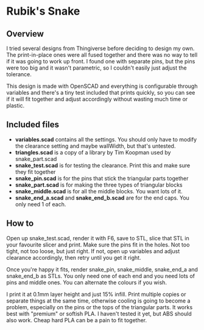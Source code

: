 Rubik's Snake
===

Overview
---

I tried several designs from Thingiverse before deciding to design my own. The
print-in-place ones were all fused together and there was no way to tell if it
was going to work up front. I found one with separate pins, but the pins were
too big and it wasn't parametric, so I couldn't easily just adjust the
tolerance.

This design is made with OpenSCAD and everything is configurable through
variables and there's a tiny test included that prints quickly, so you can see
if it will fit together and adjust accordingly without wasting much time or
plastic.

Included files
---

* **variables.scad** contains all the settings. You should only have to modify the clearance setting and maybe wallWidth, but that's untested.
* **triangles.scad** is a copy of a library by Tim Koopman used by snake_part.scad
* **snake_test.scad** is for testing the clearance. Print this and make sure they fit together
* **snake_pin.scad** is for the pins that stick the triangular parts together
* **snake_part.scad** is for making the three types of triangular blocks
* **snake_middle.scad** is for all the middle blocks. You want lots of it.
* **snake_end_a.scad** and **snake_end_b.scad** are for the end caps. You only need 1 of each.

How to
---

Open up snake_test.scad, render it with F6, save to STL, slice that STL in your
favourite slicer and print. Make sure the pins fit in the holes. Not too tight,
not too loose, but just right. If not, open up variables and adjust clearance
accordingly, then retry until you get it right.

Once you're happy it fits, render snake_pin, snake_middle, snake_end_a and
snake_end_b as STLs. You only need one of each end and you need lots of pins
and middle ones. You can alternate the colours if you wish.

I print it at 0.1mm layer height and just 15% infill. Print multiple copies or
separate things at the same time, otherwise cooling is going to become a
problem, especially on the pins or the tops of the triangular parts. It works
best with "premium" or softish PLA. I haven't tested it yet, but ABS should
also work.  Cheap hard PLA can be a pain to fit together.
